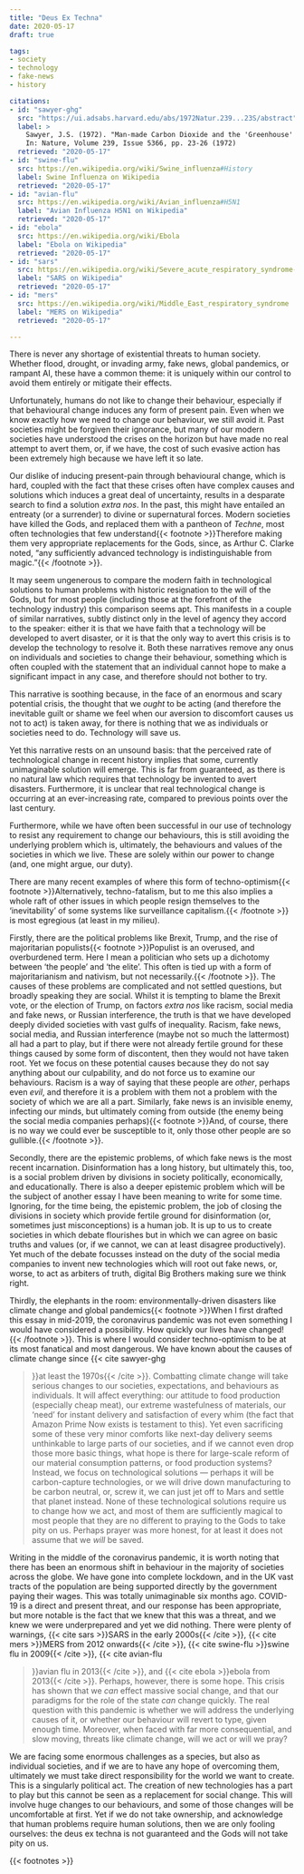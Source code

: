 ```yaml
---
title: "Deus Ex Techna"
date: 2020-05-17
draft: true

tags:
- society
- technology
- fake-news
- history

citations:
- id: "sawyer-ghg"
  src: "https://ui.adsabs.harvard.edu/abs/1972Natur.239...23S/abstract"
  label: >
    Sawyer, J.S. (1972). "Man-made Carbon Dioxide and the 'Greenhouse' Effect".
    In: Nature, Volume 239, Issue 5366, pp. 23-26 (1972)
  retrieved: "2020-05-17"
- id: "swine-flu"
  src: https://en.wikipedia.org/wiki/Swine_influenza#History
  label: Swine Influenza on Wikipedia
  retrieved: "2020-05-17"
- id: "avian-flu"
  src: https://en.wikipedia.org/wiki/Avian_influenza#H5N1
  label: "Avian Influenza H5N1 on Wikipedia"
  retrieved: "2020-05-17"
- id: "ebola"
  src: https://en.wikipedia.org/wiki/Ebola
  label: "Ebola on Wikipedia"
  retrieved: "2020-05-17"
- id: "sars"
  src: https://en.wikipedia.org/wiki/Severe_acute_respiratory_syndrome-related_coronavirus
  label: "SARS on Wikipedia"
  retrieved: "2020-05-17"
- id: "mers"
  src: https://en.wikipedia.org/wiki/Middle_East_respiratory_syndrome
  label: "MERS on Wikipedia"
  retrieved: "2020-05-17"

---
```


There is never any shortage of existential threats to human society.
Whether flood, drought, or invading army, fake news, global pandemics,
or rampant AI, these have a common theme: it is uniquely within our
control to avoid them entirely or mitigate their effects.

Unfortunately, humans do not like to change their behaviour, especially
if that behavioural change induces any form of present pain. Even when
we know exactly how we need to change our behaviour, we still avoid it.
Past societies might be forgiven their ignorance, but many of our modern
societies have understood the crises on the horizon but have made no
real attempt to avert them, or, if we have, the cost of such evasive
action has been extremely high because we have left it so late.

Our dislike of inducing present-pain through behavioural change, which
is hard, coupled with the fact that these crises often have complex
causes and solutions which induces a great deal of uncertainty,
results in a desparate search to find a solution _extra nos_. In
the past, this might have entailed an entreaty (or a surrender) to
divine or supernatural forces. Modern societies have killed the
Gods, and replaced them with a pantheon of _Techne_, most often
technologies that few understand{{< footnote >}}Therefore making them
very appropriate replacements for the Gods, since, as Arthur C. Clarke
noted, &ldquo;any sufficiently advanced technology is indistinguishable
from magic.&rdquo;{{< /footnote >}}.

It may seem ungenerous to compare the modern faith in technological
solutions to human problems with historic resignation to the will of
the Gods, but for most people (including those at the forefront of
the technology industry) this comparison seems apt. This manifests in
a couple of similar narratives, subtly distinct only in the level of
agency they accord to the speaker: either it is that we have faith that
a technology will be developed to avert disaster, or it is that the
only way to avert this crisis is to develop the technology to resolve
it. Both these narratives remove any onus on individuals and societies
to change their behaviour, something which is often coupled with the
statement that an individual cannot hope to make a significant impact in
any case, and therefore should not bother to try.

This narrative is soothing because, in the face of an enormous and
scary potential crisis, the thought that we _ought_ to be acting (and
therefore the inevitable guilt or shame we feel when our aversion to
discomfort causes us not to act) is taken away, for there is nothing
that we as individuals or societies need to do. Technology will save us.

Yet this narrative rests on an unsound basis: that the perceived rate
of technological change in recent history implies that some, currently
unimaginable solution will emerge. This is far from guaranteed, as there
is no natural law which requires that technology be invented to avert
disasters. Furthermore, it is unclear that real technological change is
occurring at an ever-increasing rate, compared to previous points over
the last century.

Furthermore, while we have often been successful in our use of
technology to resist any requirement to change our behaviours, this
is still avoiding the underlying problem which is, ultimately, the
behaviours and values of the societies in which we live. These are
solely within our power to change (and, one might argue, our duty).

There are many recent examples of where this form of techno-optimism{{<
footnote >}}Alternatively, techno-fatalism, but to me this also
implies a whole raft of other issues in which people resign themselves
to the &lsquo;inevitability&rsquo; of some systems like surveillance
capitalism.{{< /footnote >}} is most egregious (at least in my milieu).

Firstly, there are the political problems like Brexit, Trump, and the
rise of majoritarian populists{{< footnote >}}Populist is an overused,
and overburdened term. Here I mean a politician who sets up a dichotomy
between &lsquo;the people&rsquo; and &lsquo;the elite&rsquo;. This
often is tied up with a form of majoritarianism and nativism, but
not necessarily.{{< /footnote >}}. The causes of these problems are
complicated and not settled questions, but broadly speaking they are
social. Whilst it is tempting to blame the Brexit vote, or the election
of Trump, on factors _extra nos_ like racism, social media and fake
news, or Russian interference, the truth is that we have developed
deeply divided societies with vast gulfs of inequality. Racism, fake
news, social media, and Russian interference (maybe not so much the
lattermost) all had a part to play, but if there were not already
fertile ground for these things caused by some form of discontent,
then they would not have taken root. Yet we focus on these potential
causes because they do not say anything about our culpability, and
do not force us to examine our behaviours. Racism is a way of saying
that these people are _other_, perhaps even _evil_, and therefore it
is a problem with them not a problem with the society of which we are
all a part. Similarly, fake news is an invisible enemy, infecting our
minds, but ultimately coming from outside (the enemy being the social
media companies perhaps){{< footnote >}}And, of course, there is no way
we could ever be susceptible to it, only those other people are so
gullible.{{< /footnote >}}.

Secondly, there are the epistemic problems, of which fake news is
the most recent incarnation. Disinformation has a long history, but
ultimately this, too, is a social problem driven by divisions in society
politically, economically, and educationally. There is also a deeper
epistemic problem which will be the subject of another essay I have
been meaning to write for some time. Ignoring, for the time being,
the epistemic problem, the job of closing the divisions in society
which provide fertile ground for disinformation (or, sometimes just
misconceptions) is a human job. It is up to us to create societies in
which debate flourishes but in which we can agree on basic truths and
values (or, if we cannot, we can at least disagree productively). Yet
much of the debate focusses instead on the duty of the social media
companies to invent new technologies which will root out fake news, or,
worse, to act as arbiters of truth, digital Big Brothers making sure we
think right.

Thirdly, the elephants in the room: environmentally-driven disasters
like climate change and global pandemics{{< footnote >}}When I first
drafted this essay in mid-2019, the coronavirus pandemic was not even
something I would have considered a possibility. How quickly our
lives have changed!{{< /footnote >}}. This is where I would consider
techno-optimism to be at its most fanatical and most dangerous. We have
known about the causes of climate change since {{< cite sawyer-ghg
>}}at least the 1970s{{< /cite >}}. Combatting climate change will
take serious changes to our societies, expectations, and behaviours as
individuals. It will affect everything: our attitude to food production
(especially cheap meat), our extreme wastefulness of materials, our
&lsquo;need&rsquo; for instant delivery and satisfaction of every whim
(the fact that Amazon Prime Now exists is testament to this). Yet even
sacrificing some of these very minor comforts like next-day delivery
seems unthinkable to large parts of our societies, and if we cannot
even drop those more basic things, what hope is there for large-scale
reform of our material consumption patterns, or food production systems?
Instead, we focus on technological solutions &mdash; perhaps it will be
carbon-capture technologies, or we will drive down manufacturing to be
carbon neutral, or, screw it, we can just jet off to Mars and settle
that planet instead. None of these technological solutions require us
to change how we act, and most of them are sufficiently magical to most
people that they are no different to praying to the Gods to take pity on
us. Perhaps prayer was more honest, for at least it does not assume that
we _will_ be saved.

Writing in the middle of the coronavirus pandemic, it is worth noting
that there has been an enormous shift in behaviour in the majority of
societies across the globe. We have gone into complete lockdown, and in
the UK vast tracts of the population are being supported directly by the
government paying their wages. This was totally unimaginable six months
ago. COVID-19 is a direct and present threat, and our response has been
appropriate, but more notable is the fact that we knew that this was a
threat, and we knew we were underprepared and yet we did nothing. There
were plenty of warnings, {{< cite sars >}}SARS in the early 2000s{{<
/cite >}}, {{< cite mers >}}MERS from 2012 onwards{{< /cite >}}, {{<
cite swine-flu >}}swine flu in 2009{{< /cite >}}, {{< cite avian-flu
>}}avian flu in 2013{{< /cite >}}, and {{< cite ebola >}}ebola from
2013{{< /cite >}}. Perhaps, however, there is some hope. This crisis has
shown that we _can_ effect massive social change, and that our paradigms
for the role of the state _can_ change quickly. The real question with
this pandemic is whether we will address the underlying causes of it, or
whether our behaviour will revert to type, given enough time. Moreover,
when faced with far more consequential, and slow moving, threats like
climate change, will we act or will we pray?

We are facing some enormous challenges as a species, but also as
individual societies, and if we are to have any hope of overcoming
them, ultimately we must take direct responsibility for the world we
want to create. This is a singularly political act. The creation of new
technologies has a part to play but this cannot be seen as a replacement
for social change. This will involve huge changes to our behaviours,
and some of those changes will be uncomfortable at first. Yet if we do
not take ownership, and acknowledge that human problems require human
solutions, then we are only fooling ourselves: the deus ex techna is
not guaranteed and the Gods will not take pity on us.

{{< footnotes >}}
